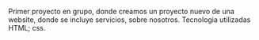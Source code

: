 Primer proyecto en grupo, donde creamos un proyecto nuevo de una website, donde se incluye servicios, sobre nosotros.
Tecnologia utilizadas HTML; css.
